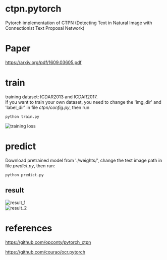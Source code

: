 # ctpn.pytorch
Pytorch implementation of CTPN (Detecting Text in Natural Image with Connectionist Text Proposal Network)

# Paper
https://arxiv.org/pdf/1609.03605.pdf

# train
training dataset: ICDAR2013 and ICDAR2017.  
If you want to train your own dataset, you need to change the 'img_dir' and 'label_dir' in file *ctpn/config.py*, then run 
```
python train.py
```

![training loss](https://github.com/CrazySummerday/ctpn.pytorch/raw/master/log/training_loss.png) 


# predict
Download pretrained model from './weights/', change the test image path in file *predict.py*, then run:  
```
python predict.py
```
## result
![result_1](https://github.com/CrazySummerday/ctpn.pytorch/raw/master/log/1.jpg)  
![result_2](https://github.com/CrazySummerday/ctpn.pytorch/raw/master/log/2.jpg)  

# references
https://github.com/opconty/pytorch_ctpn  

https://github.com/courao/ocr.pytorch
